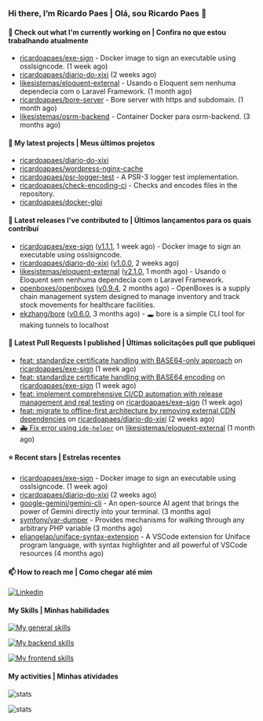 ### Hi there, I’m Ricardo Paes | Olá, sou Ricardo Paes 👋 

#### 👷 Check out what I'm currently working on | Confira no que estou trabalhando atualmente

- [ricardoapaes/exe-sign](https://github.com/ricardoapaes/exe-sign) - Docker image to sign an executable using osslsigncode. (1 week ago)
- [ricardoapaes/diario-do-xixi](https://github.com/ricardoapaes/diario-do-xixi) (2 weeks ago)
- [likesistemas/eloquent-external](https://github.com/likesistemas/eloquent-external) - Usando o Eloquent sem nenhuma dependecia com o Laravel Framework. (1 month ago)
- [ricardoapaes/bore-server](https://github.com/ricardoapaes/bore-server) - Bore server with https and subdomain. (1 month ago)
- [likesistemas/osrm-backend](https://github.com/likesistemas/osrm-backend) - Container Docker para osrm-backend. (3 months ago)

#### 🌱 My latest projects | Meus últimos projetos

- [ricardoapaes/diario-do-xixi](https://github.com/ricardoapaes/diario-do-xixi)
- [ricardoapaes/wordpress-nginx-cache](https://github.com/ricardoapaes/wordpress-nginx-cache)
- [ricardoapaes/psr-logger-test](https://github.com/ricardoapaes/psr-logger-test) - A PSR-3 logger test implementation.
- [ricardoapaes/check-encoding-ci](https://github.com/ricardoapaes/check-encoding-ci) - Checks and encodes files in the repository.
- [ricardoapaes/docker-glpi](https://github.com/ricardoapaes/docker-glpi)

#### 🔭 Latest releases I've contributed to | Últimos lançamentos para os quais contribuí

- [ricardoapaes/exe-sign](https://github.com/ricardoapaes/exe-sign) ([v1.1.1](https://github.com/ricardoapaes/exe-sign/releases/tag/v1.1.1), 1 week ago) - Docker image to sign an executable using osslsigncode.
- [ricardoapaes/diario-do-xixi](https://github.com/ricardoapaes/diario-do-xixi) ([v1.0.0](https://github.com/ricardoapaes/diario-do-xixi/releases/tag/v1.0.0), 2 weeks ago)
- [likesistemas/eloquent-external](https://github.com/likesistemas/eloquent-external) ([v2.1.0](https://github.com/likesistemas/eloquent-external/releases/tag/v2.1.0), 1 month ago) - Usando o Eloquent sem nenhuma dependecia com o Laravel Framework.
- [openboxes/openboxes](https://github.com/openboxes/openboxes) ([v0.9.4](https://github.com/openboxes/openboxes/releases/tag/v0.9.4), 2 months ago) - OpenBoxes is a supply chain management system designed to manage inventory and track stock movements for healthcare facilities.
- [ekzhang/bore](https://github.com/ekzhang/bore) ([v0.6.0](https://github.com/ekzhang/bore/releases/tag/v0.6.0), 3 months ago) - 🕳 bore is a simple CLI tool for making tunnels to localhost

#### 🔨 Latest Pull Requests I published | Últimas solicitações pull que publiquei

- [feat: standardize certificate handling with BASE64-only approach](https://github.com/ricardoapaes/exe-sign/pull/3) on [ricardoapaes/exe-sign](https://github.com/ricardoapaes/exe-sign) (1 week ago)
- [feat: standardize certificate handling with BASE64 encoding](https://github.com/ricardoapaes/exe-sign/pull/2) on [ricardoapaes/exe-sign](https://github.com/ricardoapaes/exe-sign) (1 week ago)
- [feat: implement comprehensive CI/CD automation with release management and real testing](https://github.com/ricardoapaes/exe-sign/pull/1) on [ricardoapaes/exe-sign](https://github.com/ricardoapaes/exe-sign) (1 week ago)
- [feat: migrate to offline-first architecture by removing external CDN dependencies](https://github.com/ricardoapaes/diario-do-xixi/pull/4) on [ricardoapaes/diario-do-xixi](https://github.com/ricardoapaes/diario-do-xixi) (2 weeks ago)
- [🚑  Fix error using `ide-helper`](https://github.com/likesistemas/eloquent-external/pull/9) on [likesistemas/eloquent-external](https://github.com/likesistemas/eloquent-external) (1 month ago)

#### ⭐ Recent stars | Estrelas recentes

- [ricardoapaes/exe-sign](https://github.com/ricardoapaes/exe-sign) - Docker image to sign an executable using osslsigncode. (1 week ago)
- [ricardoapaes/diario-do-xixi](https://github.com/ricardoapaes/diario-do-xixi) (2 weeks ago)
- [google-gemini/gemini-cli](https://github.com/google-gemini/gemini-cli) - An open-source AI agent that brings the power of Gemini directly into your terminal. (3 months ago)
- [symfony/var-dumper](https://github.com/symfony/var-dumper) - Provides mechanisms for walking through any arbitrary PHP variable (3 months ago)
- [eliangelap/uniface-syntax-extension](https://github.com/eliangelap/uniface-syntax-extension) - A VSCode extension for Uniface program language, with syntax highlighter and all powerful of VSCode resources (4 months ago)

#### 📫 How to reach me | Como chegar até mim

[![Linkedin](https://img.shields.io/badge/LinkedIn-0077B5?style=for-the-badge&logo=linkedin&logoColor=white)](https://www.linkedin.com/in/ricardo-paes-5039ba4b)

#### My Skills | Minhas habilidades

[![My general skills](https://skillicons.dev/icons?i=linux,bash,git,docker,aws,gcp,kubernetes,githubactions,nginx,sentry,vim,vscode)](https://skillicons.dev)

[![My backend skills](https://skillicons.dev/icons?i=php,java,nodejs,go,kotlin,ts,laravel,androidstudio)](https://skillicons.dev)

[![My frontend skills](https://skillicons.dev/icons?i=webpack,react,angular,js,html,css,jquery)](https://skillicons.dev)

#### My activities | Minhas atividades

![stats](https://github-readme-stats.vercel.app/api?username=ricardoapaes&show_icons=true&hide_title=false&count_private=true&theme=radical&border_color=000000)

![stats](https://github-readme-stats.vercel.app/api/top-langs/?username=ricardoapaes&layout=compact&langs_count=16&theme=radical&&count_private=true&border_color=000000)